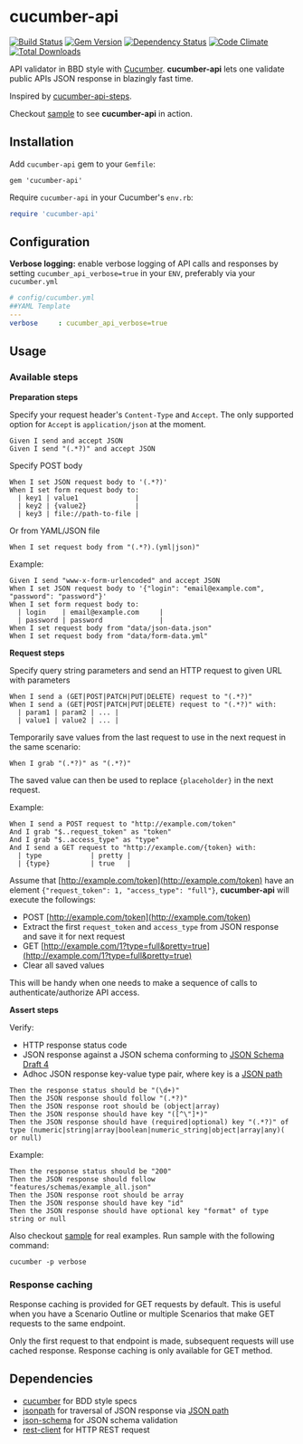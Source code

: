 # cucumber-api
[![Build Status](https://travis-ci.org/hidroh/cucumber-api.svg?branch=master)](https://travis-ci.org/hidroh/cucumber-api) [![Gem Version](https://badge.fury.io/rb/cucumber-api.svg)](http://badge.fury.io/rb/cucumber-api) [![Dependency Status](https://gemnasium.com/hidroh/cucumber-api.svg)](https://gemnasium.com/hidroh/cucumber-api)
 [![Code Climate](https://codeclimate.com/github/hidroh/cucumber-api/badges/gpa.svg)](https://codeclimate.com/github/hidroh/cucumber-api) [![Total Downloads](http://ruby-gem-downloads-badge.herokuapp.com/cucumber-api?type=total)](https://rubygems.org/gems/cucumber-api)

API validator in BBD style with [Cucumber](https://cukes.info/). **cucumber-api** lets one validate public APIs JSON response in blazingly fast time.

Inspired by [cucumber-api-steps](https://github.com/jayzes/cucumber-api-steps).

Checkout [sample](/features/sample.feature) to see **cucumber-api** in action.

## Installation

Add `cucumber-api` gem to your `Gemfile`:

    gem 'cucumber-api'

Require `cucumber-api` in your Cucumber's `env.rb`:

```ruby
require 'cucumber-api'
```

## Configuration

**Verbose logging:** enable verbose logging of API calls and responses by setting `cucumber_api_verbose=true` in your `ENV`, preferably via your `cucumber.yml`

```yaml
# config/cucumber.yml
##YAML Template
---
verbose     : cucumber_api_verbose=true
```

## Usage

### Available steps

**Preparation steps**

Specify your request header's `Content-Type` and `Accept`. The only supported option for `Accept` is `application/json` at the moment.

```gherkin
Given I send and accept JSON
Given I send "(.*?)" and accept JSON
```

Specify POST body

```gherkin
When I set JSON request body to '(.*?)'
When I set form request body to:
  | key1 | value1              |
  | key2 | {value2}            |
  | key3 | file://path-to-file |
```

Or from YAML/JSON file

```gherkin
When I set request body from "(.*?).(yml|json)"
```

Example:

```Gherkin
Given I send "www-x-form-urlencoded" and accept JSON
When I set JSON request body to '{"login": "email@example.com", "password": "password"}'
When I set form request body to:
  | login    | email@example.com     |
  | password | password              |
When I set request body from "data/json-data.json"
When I set request body from "data/form-data.yml"
```

**Request steps**

Specify query string parameters and send an HTTP request to given URL with parameters

```gherkin
When I send a (GET|POST|PATCH|PUT|DELETE) request to "(.*?)"
When I send a (GET|POST|PATCH|PUT|DELETE) request to "(.*?)" with:
  | param1 | param2 | ... |
  | value1 | value2 | ... |
```

Temporarily save values from the last request to use in the next request in the same scenario:

```gherkin
When I grab "(.*?)" as "(.*?)"
```

The saved value can then be used to replace `{placeholder}` in the next request.

Example:

```gherkin
When I send a POST request to "http://example.com/token"
And I grab "$..request_token" as "token"
And I grab "$..access_type" as "type"
And I send a GET request to "http://example.com/{token} with:
  | type            | pretty |
  | {type}          | true   |
```

Assume that [http://example.com/token](http://example.com/token) have an element `{"request_token": 1, "access_type": "full"}`, **cucumber-api** will execute the followings:

* POST [http://example.com/token](http://example.com/token)
* Extract the first `request_token` and `access_type` from JSON response and save it for next request
* GET [http://example.com/1?type=full&pretty=true](http://example.com/1?type=full&pretty=true)
* Clear all saved values

This will be handy when one needs to make a sequence of calls to authenticate/authorize API access.

**Assert steps**

Verify:
* HTTP response status code
* JSON response against a JSON schema conforming to [JSON Schema Draft 4](http://tools.ietf.org/html/draft-zyp-json-schema-04)
* Adhoc JSON response key-value type pair, where key is a [JSON path](http://goessner.net/articles/JsonPath/)

```gherkin
Then the response status should be "(\d+)"
Then the JSON response should follow "(.*?)"
Then the JSON response root should be (object|array)
Then the JSON response should have key "([^\"]*)"
Then the JSON response should have (required|optional) key "(.*?)" of type (numeric|string|array|boolean|numeric_string|object|array|any)( or null)
```

Example:

```gherkin
Then the response status should be "200"
Then the JSON response should follow "features/schemas/example_all.json"
Then the JSON response root should be array
Then the JSON response should have key "id"
Then the JSON response should have optional key "format" of type string or null
```

Also checkout [sample](/features/sample.feature) for real examples. Run sample with the following command:

```
cucumber -p verbose
```

### Response caching

Response caching is provided for GET requests by default. This is useful when you have a Scenario Outline or multiple Scenarios that make GET requests to the same endpoint.

Only the first request to that endpoint is made, subsequent requests will use cached response. Response caching is only available for GET method.

## Dependencies
* [cucumber](https://github.com/cucumber/cucumber) for BDD style specs
* [jsonpath](https://github.com/joshbuddy/jsonpath) for traversal of JSON response via [JSON path](http://goessner.net/articles/JsonPath/)
* [json-schema](https://github.com/ruby-json-schema/json-schema) for JSON schema validation
* [rest-client](https://github.com/rest-client/rest-client) for HTTP REST request

